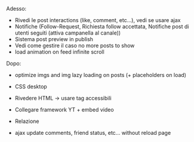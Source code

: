 Adesso:
- Rivedi le post interactions (like, comment, etc...), vedi se usare ajax
- Notifiche (Follow-Request, Richiesta follow accettata, Notifiche post di utenti seguiti (attiva campanella al canale))
- Sistema post preview in publish
- Vedi come gestire il caso no more posts to show
- load animation on feed infinite scroll


Dopo:

- optimize imgs and img lazy loading on posts (+ placeholders on load)

- CSS desktop

- Rivedere HTML -> usare tag accessibili

- Collegare framework YT + embed video

- Relazione

- ajax update comments, friend status, etc... without reload page
